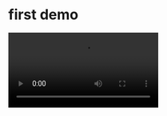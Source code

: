 # first demo

<video src="prototype\objets\images-proto2\proto2-servo-demo.mp4" controls="controls" style="max-width: 730px;">
</video>